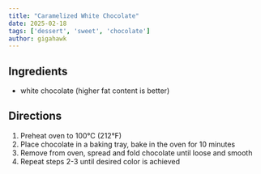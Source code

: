 ```yaml
---
title: "Caramelized White Chocolate"
date: 2025-02-18
tags: ['dessert', 'sweet', 'chocolate']
author: gigahawk
---
```


## Ingredients

- white chocolate (higher fat content is better)

## Directions

1. Preheat oven to 100°C (212°F)
2. Place chocolate in a baking tray, bake in the oven for 10 minutes
3. Remove from oven, spread and fold chocolate until loose and smooth
4. Repeat steps 2-3 until desired color is achieved
